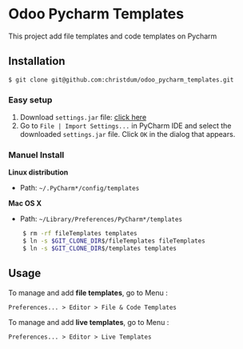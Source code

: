 # Odoo Pycharm Templates

This project add file templates and code templates on Pycharm



## Installation

    $ git clone git@github.com:christdum/odoo_pycharm_templates.git

### Easy setup  
1. Download `settings.jar` file: [click here](/../../raw/master/settings.jar)
1. Go to `File | Import Settings...` in PyCharm IDE and select the downloaded `settings.jar` file. Click `OK` in the dialog that appears.

### Manuel Install


**Linux distribution**  
  * Path: `~/.PyCharm*/config/templates`

**Mac OS X**  
  * Path: `~/Library/Preferences/PyCharm*/templates`

```bash
    $ rm -rf fileTemplates templates
    $ ln -s $GIT_CLONE_DIR$/fileTemplates fileTemplates
    $ ln -s $GIT_CLONE_DIR$/templates templates
```

## Usage

To manage and add **file templates**, go to Menu :

    Preferences... > Editor > File & Code Templates

To manage and add **live templates**, go to Menu :

    Preferences... > Editor > Live Templates